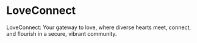 # LoveConnect
LoveConnect: Your gateway to love, where diverse hearts meet, connect, and flourish in a secure, vibrant community.
